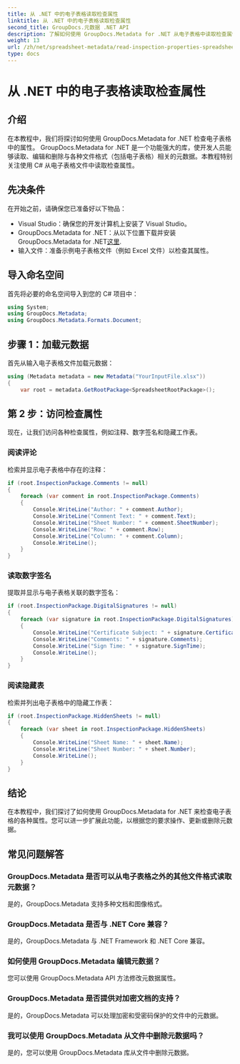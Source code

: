 ```yaml
---
title: 从 .NET 中的电子表格读取检查属性
linktitle: 从 .NET 中的电子表格读取检查属性
second_title: GroupDocs.元数据 .NET API
description: 了解如何使用 GroupDocs.Metadata for .NET 从电子表格中读取检查属性。轻松访问注释、数字签名和隐藏的工作表。
weight: 13
url: /zh/net/spreadsheet-metadata/read-inspection-properties-spreadsheets/
type: docs
---
```

# 从 .NET 中的电子表格读取检查属性

## 介绍
在本教程中，我们将探讨如何使用 GroupDocs.Metadata for .NET 检查电子表格中的属性。 GroupDocs.Metadata for .NET 是一个功能强大的库，使开发人员能够读取、编辑和删除与各种文件格式（包括电子表格）相关的元数据。本教程特别关注使用 C# 从电子表格文件中读取检查属性。
## 先决条件
在开始之前，请确保您已准备好以下物品：
- Visual Studio：确保您的开发计算机上安装了 Visual Studio。
-  GroupDocs.Metadata for .NET：从以下位置下载并安装 GroupDocs.Metadata for .NET[这里](https://releases.groupdocs.com/metadata/net/).
- 输入文件：准备示例电子表格文件（例如 Excel 文件）以检查其属性。

## 导入命名空间
首先将必要的命名空间导入到您的 C# 项目中：
```csharp
using System;
using GroupDocs.Metadata;
using GroupDocs.Metadata.Formats.Document;
```
## 步骤 1：加载元数据
首先从输入电子表格文件加载元数据：
```csharp
using (Metadata metadata = new Metadata("YourInputFile.xlsx"))
{
    var root = metadata.GetRootPackage<SpreadsheetRootPackage>();
```
## 第 2 步：访问检查属性
现在，让我们访问各种检查属性，例如注释、数字签名和隐藏工作表。
### 阅读评论
检索并显示电子表格中存在的注释：
```csharp
if (root.InspectionPackage.Comments != null)
{
    foreach (var comment in root.InspectionPackage.Comments)
    {
        Console.WriteLine("Author: " + comment.Author);
        Console.WriteLine("Comment Text: " + comment.Text);
        Console.WriteLine("Sheet Number: " + comment.SheetNumber);
        Console.WriteLine("Row: " + comment.Row);
        Console.WriteLine("Column: " + comment.Column);
        Console.WriteLine();
    }
}
```
### 读取数字签名
提取并显示与电子表格关联的数字签名：
```csharp
if (root.InspectionPackage.DigitalSignatures != null)
{
    foreach (var signature in root.InspectionPackage.DigitalSignatures)
    {
        Console.WriteLine("Certificate Subject: " + signature.CertificateSubject);
        Console.WriteLine("Comments: " + signature.Comments);
        Console.WriteLine("Sign Time: " + signature.SignTime);
        Console.WriteLine();
    }
}
```
### 阅读隐藏表
检索并列出电子表格中的隐藏工作表：
```csharp
if (root.InspectionPackage.HiddenSheets != null)
{
    foreach (var sheet in root.InspectionPackage.HiddenSheets)
    {
        Console.WriteLine("Sheet Name: " + sheet.Name);
        Console.WriteLine("Sheet Number: " + sheet.Number);
        Console.WriteLine();
    }
}
```

## 结论
在本教程中，我们探讨了如何使用 GroupDocs.Metadata for .NET 来检查电子表格的各种属性。您可以进一步扩展此功能，以根据您的要求操作、更新或删除元数据。

## 常见问题解答
### GroupDocs.Metadata 是否可以从电子表格之外的其他文件格式读取元数据？
是的，GroupDocs.Metadata 支持多种文档和图像格式。
### GroupDocs.Metadata 是否与 .NET Core 兼容？
是的，GroupDocs.Metadata 与 .NET Framework 和 .NET Core 兼容。
### 如何使用 GroupDocs.Metadata 编辑元数据？
您可以使用 GroupDocs.Metadata API 方法修改元数据属性。
### GroupDocs.Metadata 是否提供对加密文档的支持？
是的，GroupDocs.Metadata 可以处理加密和受密码保护的文件中的元数据。
### 我可以使用 GroupDocs.Metadata 从文件中删除元数据吗？
是的，您可以使用 GroupDocs.Metadata 库从文件中删除元数据。